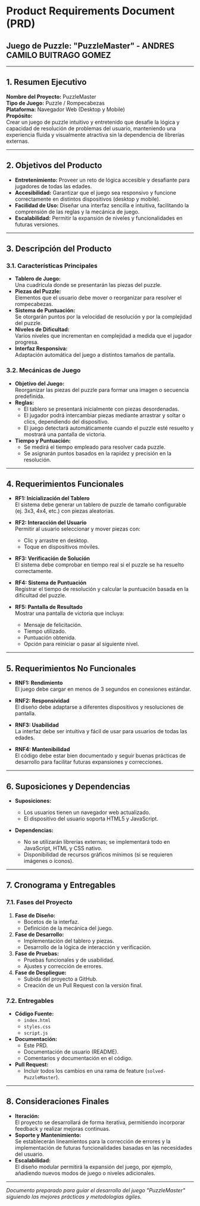 # Product Requirements Document (PRD)  
## Juego de Puzzle: "PuzzleMaster" - ANDRES CAMILO BUITRAGO GOMEZ

---

## 1. Resumen Ejecutivo

**Nombre del Proyecto:** PuzzleMaster  
**Tipo de Juego:** Puzzle / Rompecabezas  
**Plataforma:** Navegador Web (Desktop y Mobile)  
**Propósito:**  
Crear un juego de puzzle intuitivo y entretenido que desafíe la lógica y capacidad de resolución de problemas del usuario, manteniendo una experiencia fluida y visualmente atractiva sin la dependencia de librerías externas.

---

## 2. Objetivos del Producto

- **Entretenimiento:** Proveer un reto de lógica accesible y desafiante para jugadores de todas las edades.
- **Accesibilidad:** Garantizar que el juego sea responsivo y funcione correctamente en distintos dispositivos (desktop y mobile).
- **Facilidad de Uso:** Diseñar una interfaz sencilla e intuitiva, facilitando la comprensión de las reglas y la mecánica de juego.
- **Escalabilidad:** Permitir la expansión de niveles y funcionalidades en futuras versiones.

---

## 3. Descripción del Producto

### 3.1. Características Principales

- **Tablero de Juego:**  
  Una cuadrícula donde se presentarán las piezas del puzzle.  
- **Piezas del Puzzle:**  
  Elementos que el usuario debe mover o reorganizar para resolver el rompecabezas.
- **Sistema de Puntuación:**  
  Se otorgarán puntos por la velocidad de resolución y por la complejidad del puzzle.
- **Niveles de Dificultad:**  
  Varios niveles que incrementan en complejidad a medida que el jugador progresa.
- **Interfaz Responsiva:**  
  Adaptación automática del juego a distintos tamaños de pantalla.

### 3.2. Mecánicas de Juego

- **Objetivo del Juego:**  
  Reorganizar las piezas del puzzle para formar una imagen o secuencia predefinida.
- **Reglas:**  
  - El tablero se presentará inicialmente con piezas desordenadas.  
  - El jugador podrá intercambiar piezas mediante arrastrar y soltar o clics, dependiendo del dispositivo.
  - El juego detectará automáticamente cuando el puzzle esté resuelto y mostrará una pantalla de victoria.
- **Tiempo y Puntuación:**  
  - Se medirá el tiempo empleado para resolver cada puzzle.  
  - Se asignarán puntos basados en la rapidez y precisión en la resolución.

---

## 4. Requerimientos Funcionales

- **RF1: Inicialización del Tablero**  
  El sistema debe generar un tablero de puzzle de tamaño configurable (ej. 3x3, 4x4, etc.) con piezas aleatorias.

- **RF2: Interacción del Usuario**  
  Permitir al usuario seleccionar y mover piezas con:
  - Clic y arrastre en desktop.
  - Toque en dispositivos móviles.
  
- **RF3: Verificación de Solución**  
  El sistema debe comprobar en tiempo real si el puzzle se ha resuelto correctamente.

- **RF4: Sistema de Puntuación**  
  Registrar el tiempo de resolución y calcular la puntuación basada en la dificultad del puzzle.

- **RF5: Pantalla de Resultado**  
  Mostrar una pantalla de victoria que incluya:
  - Mensaje de felicitación.
  - Tiempo utilizado.
  - Puntuación obtenida.
  - Opción para reiniciar o pasar al siguiente nivel.

---

## 5. Requerimientos No Funcionales

- **RNF1: Rendimiento**  
  El juego debe cargar en menos de 3 segundos en conexiones estándar.
  
- **RNF2: Responsividad**  
  El diseño debe adaptarse a diferentes dispositivos y resoluciones de pantalla.
  
- **RNF3: Usabilidad**  
  La interfaz debe ser intuitiva y fácil de usar para usuarios de todas las edades.
  
- **RNF4: Mantenibilidad**  
  El código debe estar bien documentado y seguir buenas prácticas de desarrollo para facilitar futuras expansiones y correcciones.

---

## 6. Suposiciones y Dependencias

- **Suposiciones:**  
  - Los usuarios tienen un navegador web actualizado.
  - El dispositivo del usuario soporta HTML5 y JavaScript.

- **Dependencias:**  
  - No se utilizarán librerías externas; se implementará todo en JavaScript, HTML y CSS nativo.
  - Disponibilidad de recursos gráficos mínimos (si se requieren imágenes o íconos).

---

## 7. Cronograma y Entregables

### 7.1. Fases del Proyecto

1. **Fase de Diseño:**  
   - Bocetos de la interfaz.
   - Definición de la mecánica del juego.
2. **Fase de Desarrollo:**  
   - Implementación del tablero y piezas.
   - Desarrollo de la lógica de interacción y verificación.
3. **Fase de Pruebas:**  
   - Pruebas funcionales y de usabilidad.
   - Ajustes y corrección de errores.
4. **Fase de Despliegue:**  
   - Subida del proyecto a GitHub.
   - Creación de un Pull Request con la versión final.

### 7.2. Entregables

- **Código Fuente:**  
  - `index.html`
  - `styles.css`
  - `script.js`
- **Documentación:**  
  - Este PRD.
  - Documentación de usuario (README).
  - Comentarios y documentación en el código.
- **Pull Request:**  
  - Incluir todos los cambios en una rama de feature (`solved-PuzzleMaster`).

---

## 8. Consideraciones Finales

- **Iteración:**  
  El proyecto se desarrollará de forma iterativa, permitiendo incorporar feedback y realizar mejoras continuas.
- **Soporte y Mantenimiento:**  
  Se establecerán lineamientos para la corrección de errores y la implementación de futuras funcionalidades basadas en las necesidades del usuario.
- **Escalabilidad:**  
  El diseño modular permitirá la expansión del juego, por ejemplo, añadiendo nuevos modos de juego o niveles adicionales.

---

*Documento preparado para guiar el desarrollo del juego "PuzzleMaster" siguiendo las mejores prácticas y metodologías ágiles.*

